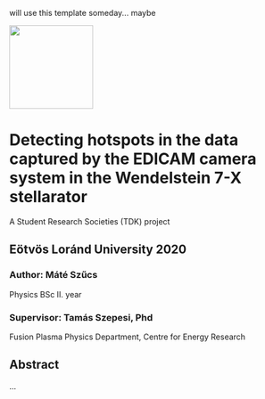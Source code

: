 will use this template someday... maybe

<img src="https://github.com/szmate00/hotspot_detection/blob/master/figures/logok.png" height="150" />


# Detecting hotspots in the data captured by the EDICAM camera system in the Wendelstein 7-X stellarator
A Student Research Societies (TDK) project

## Eötvös Loránd University 2020
### Author: Máté Szűcs<br>
Physics BSc II. year

### Supervisor: Tamás Szepesi, Phd<br>

Fusion Plasma Physics Department, Centre for Energy Research


## Abstract


...


